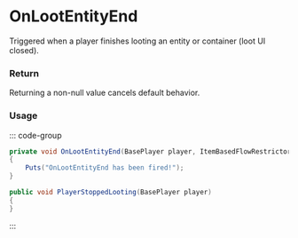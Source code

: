 # OnLootEntityEnd
<Badge type="info" text="Player"/><Badge type="danger" text="Carbon Compatible"/><Badge type="warning" text="Oxide Compatible"/>
Triggered when a player finishes looting an entity or container (loot UI closed).

### Return
Returning a non-null value cancels default behavior.

### Usage
::: code-group
```csharp [Example]
private void OnLootEntityEnd(BasePlayer player, ItemBasedFlowRestrictor itemBasedFlowRestrictor)
{
	Puts("OnLootEntityEnd has been fired!");
}
```
```csharp [Source — Assembly-CSharp @ ItemBasedFlowRestrictor]
public void PlayerStoppedLooting(BasePlayer player)
{
}

```
:::
